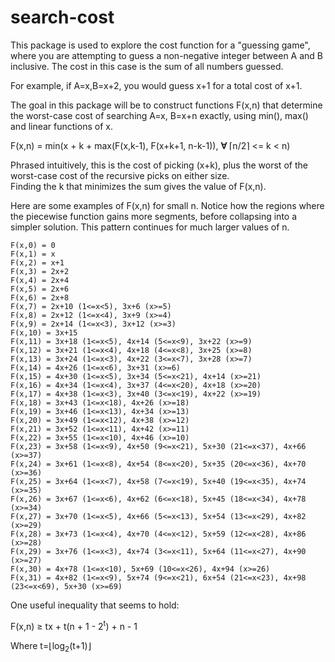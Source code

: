 search-cost
===========
This package is used to explore the cost function for a "guessing game", 
where you are attempting to guess a non-negative integer between 
A and B inclusive.  The cost in this case is the sum of all numbers
guessed.

For example, if A=x,B=x+2, you would guess x+1 for a total cost of x+1.

The goal in this package will be to construct functions F(x,n) that 
determine the worst-case cost of searching A=x, B=x+n exactly, 
using min(), max() and linear functions of x.

F(x,n) = min(x + k + max(F(x,k-1), F(x+k+1, n-k-1)), **∀** ⌈n/2⌉ <= k < n)

Phrased intuitively, this is the cost of picking (x+k), plus the 
worst of the worst-case cost of the recursive picks on either size.  
Finding the k that minimizes the sum gives the value of F(x,n).

Here are some examples of F(x,n) for small n.  Notice how the regions where
the piecewise function gains more segments, before collapsing into a 
simpler solution.  This pattern continues for much larger values of n.

```
F(x,0) = 0
F(x,1) = x
F(x,2) = x+1
F(x,3) = 2x+2
F(x,4) = 2x+4
F(x,5) = 2x+6
F(x,6) = 2x+8 
F(x,7) = 2x+10 (1<=x<5), 3x+6 (x>=5)
F(x,8) = 2x+12 (1<=x<4), 3x+9 (x>=4)
F(x,9) = 2x+14 (1<=x<3), 3x+12 (x>=3)
F(x,10) = 3x+15 
F(x,11) = 3x+18 (1<=x<5), 4x+14 (5<=x<9), 3x+22 (x>=9)
F(x,12) = 3x+21 (1<=x<4), 4x+18 (4<=x<8), 3x+25 (x>=8)
F(x,13) = 3x+24 (1<=x<3), 4x+22 (3<=x<7), 3x+28 (x>=7)
F(x,14) = 4x+26 (1<=x<6), 3x+31 (x>=6)
F(x,15) = 4x+30 (1<=x<5), 3x+34 (5<=x<21), 4x+14 (x>=21)
F(x,16) = 4x+34 (1<=x<4), 3x+37 (4<=x<20), 4x+18 (x>=20)
F(x,17) = 4x+38 (1<=x<3), 3x+40 (3<=x<19), 4x+22 (x>=19)
F(x,18) = 3x+43 (1<=x<18), 4x+26 (x>=18)
F(x,19) = 3x+46 (1<=x<13), 4x+34 (x>=13)
F(x,20) = 3x+49 (1<=x<12), 4x+38 (x>=12)
F(x,21) = 3x+52 (1<=x<11), 4x+42 (x>=11)
F(x,22) = 3x+55 (1<=x<10), 4x+46 (x>=10)
F(x,23) = 3x+58 (1<=x<9), 4x+50 (9<=x<21), 5x+30 (21<=x<37), 4x+66 (x>=37)
F(x,24) = 3x+61 (1<=x<8), 4x+54 (8<=x<20), 5x+35 (20<=x<36), 4x+70 (x>=36)
F(x,25) = 3x+64 (1<=x<7), 4x+58 (7<=x<19), 5x+40 (19<=x<35), 4x+74 (x>=35)
F(x,26) = 3x+67 (1<=x<6), 4x+62 (6<=x<18), 5x+45 (18<=x<34), 4x+78 (x>=34)
F(x,27) = 3x+70 (1<=x<5), 4x+66 (5<=x<13), 5x+54 (13<=x<29), 4x+82 (x>=29)
F(x,28) = 3x+73 (1<=x<4), 4x+70 (4<=x<12), 5x+59 (12<=x<28), 4x+86 (x>=28)
F(x,29) = 3x+76 (1<=x<3), 4x+74 (3<=x<11), 5x+64 (11<=x<27), 4x+90 (x>=27)
F(x,30) = 4x+78 (1<=x<10), 5x+69 (10<=x<26), 4x+94 (x>=26)
F(x,31) = 4x+82 (1<=x<9), 5x+74 (9<=x<21), 6x+54 (21<=x<23), 4x+98 (23<=x<69), 5x+30 (x>=69)
```

One useful inequality that seems to hold:

F(x,n) &ge; tx + t(n + 1 - 2<sup>t</sup>) + n - 1

Where t=&lfloor;log<sub>2</sub>(t+1)&rfloor;
